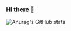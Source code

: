 ### Hi there 👋

![Anurag's GitHub stats](https://github-readme-stats.vercel.app/api?username=anuraghazra&show_icons=true&theme=radical)







